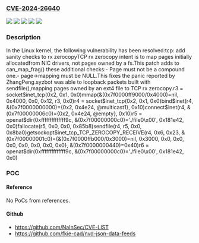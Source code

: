 ### [CVE-2024-26640](https://cve.mitre.org/cgi-bin/cvename.cgi?name=CVE-2024-26640)
![](https://img.shields.io/static/v1?label=Product&message=Linux&color=blue)
![](https://img.shields.io/static/v1?label=Version&message=&color=brightgreen)
![](https://img.shields.io/static/v1?label=Version&message=4.18%20&color=brightgreen)
![](https://img.shields.io/static/v1?label=Version&message=93ab6cc69162775201587cc9da00d5016dc890e2%20&color=brightgreen)
![](https://img.shields.io/static/v1?label=Vulnerability&message=n%2Fa&color=blue)

### Description

In the Linux kernel, the following vulnerability has been resolved:tcp: add sanity checks to rx zerocopyTCP rx zerocopy intent is to map pages initially allocatedfrom NIC drivers, not pages owned by a fs.This patch adds to can_map_frag() these additional checks:- Page must not be a compound one.- page->mapping must be NULL.This fixes the panic reported by ZhangPeng.syzbot was able to loopback packets built with sendfile(),mapping pages owned by an ext4 file to TCP rx zerocopy.r3 = socket$inet_tcp(0x2, 0x1, 0x0)mmap(&(0x7f0000ff9000/0x4000)=nil, 0x4000, 0x0, 0x12, r3, 0x0)r4 = socket$inet_tcp(0x2, 0x1, 0x0)bind$inet(r4, &(0x7f0000000000)={0x2, 0x4e24, @multicast1}, 0x10)connect$inet(r4, &(0x7f00000006c0)={0x2, 0x4e24, @empty}, 0x10)r5 = openat$dir(0xffffffffffffff9c, &(0x7f00000000c0)='./file0\x00',    0x181e42, 0x0)fallocate(r5, 0x0, 0x0, 0x85b8)sendfile(r4, r5, 0x0, 0x8ba0)getsockopt$inet_tcp_TCP_ZEROCOPY_RECEIVE(r4, 0x6, 0x23,    &(0x7f00000001c0)={&(0x7f0000ffb000/0x3000)=nil, 0x3000, 0x0, 0x0, 0x0,    0x0, 0x0, 0x0, 0x0}, &(0x7f0000000440)=0x40)r6 = openat$dir(0xffffffffffffff9c, &(0x7f00000000c0)='./file0\x00',    0x181e42, 0x0)

### POC

#### Reference
No PoCs from references.

#### Github
- https://github.com/NaInSec/CVE-LIST
- https://github.com/fkie-cad/nvd-json-data-feeds

